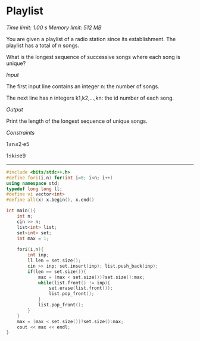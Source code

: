 # Playlist

_Time limit: 1.00 s Memory limit: 512 MB_

You are given a playlist of a radio station since its establishment. The playlist has a total of n songs.

What is the longest sequence of successive songs where each song is unique?

_Input_

The first input line contains an integer n: the number of songs.

The next line has n integers k1,k2,…,kn: the id number of each song.

_Output_

Print the length of the longest sequence of unique songs.

_Constraints_

1≤n≤2⋅e5

1≤ki≤e9

___

```cpp
#include <bits/stdc++.h>
#define fori(i,n) for(int i=0; i<n; i++)
using namespace std;
typedef long long ll;
#define vi vector<int>
#define all(x) x.begin(), x.end()

int main(){
    int n;
    cin >> n;
    list<int> list;
    set<int> set;
    int max = 1;
    
    fori(i,n){
        int inp;
        ll len = set.size();
        cin >> inp; set.insert(inp); list.push_back(inp);
        if(len == set.size()){
            max = (max < set.size())?set.size():max;
            while(list.front() != inp){
                set.erase(list.front());
                list.pop_front();
            }
            list.pop_front();
        }
    }
    max = (max < set.size())?set.size():max;
    cout << max << endl;
}
```
